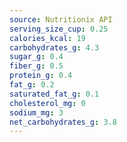 ```yaml
---
source: Nutritionix API
serving_size_cup: 0.25
calories_kcal: 19
carbohydrates_g: 4.3
sugar_g: 0.4
fiber_g: 0.5
protein_g: 0.4
fat_g: 0.2
saturated_fat_g: 0.1
cholesterol_mg: 0
sodium_mg: 3
net_carbohydrates_g: 3.8
---
```



